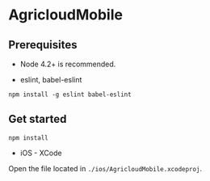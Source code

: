 # AgricloudMobile

## Prerequisites

* Node 4.2+ is recommended.

* eslint, babel-eslint

```
npm install -g eslint babel-eslint
```

## Get started

```
npm install
```

* iOS - XCode

Open the file located in `./ios/AgricloudMobile.xcodeproj`.
